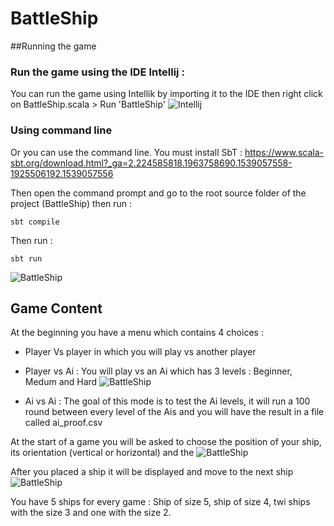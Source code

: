 # BattleShip

##Running the game
### Run the game using the IDE Intellij : 
You can run the game using Intellik by importing it to the IDE then right click on BattleShip.scala > Run 'BattleShip'
![Intellij](https://i.imgur.com/AMn3NHN.png)

### Using command line
Or you can use the command line. You must install SbT : https://www.scala-sbt.org/download.html?_ga=2.224585818.1963758690.1539057558-1925506192.1539057556

Then open the command prompt and go to the root source folder of the project (BattleShip) then run :
```
sbt compile
```
Then run :
```
sbt run
```
  
  ![BattleShip](https://i.imgur.com/TKBgO6Q.png)
  
## Game Content
At the beginning you have a menu which contains 4 choices : 
 - Player Vs player in which you will play vs another player
 - Player vs Ai : You will play vs an Ai which has 3 levels : Beginner, Medum and Hard
 ![BattleShip](https://i.imgur.com/desuIYv.png)
 
 - Ai vs Ai : The goal of this mode is to test the Ai levels, it will run a 100 round between every level of the Ais and you will have the result in a file called ai_proof.csv

At the start of a game you will be asked to choose the position of your ship, its orientation (vertical or horizontal) and the
![BattleShip](https://i.imgur.com/2y6ZLp3.png)

After you placed a ship it will be displayed and move to the next ship
![BattleShip](https://i.imgur.com/4Zl7aGQ.png)

You have 5 ships for every game : Ship of size 5, ship of size 4, twi ships with the size 3 and one with the size 2.
